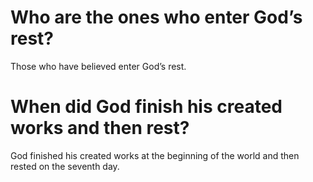 # Who are the ones who enter God’s rest?

Those who have believed enter God’s rest.

# When did God finish his created works and then rest?

God finished his created works at the beginning of the world and then rested on the seventh day.
